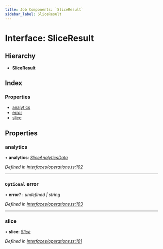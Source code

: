 ```yaml
---
title: Job Components: `SliceResult`
sidebar_label: SliceResult
---
```


# Interface: SliceResult

## Hierarchy

* **SliceResult**

## Index

### Properties

* [analytics](sliceresult.md#analytics)
* [error](sliceresult.md#optional-error)
* [slice](sliceresult.md#slice)

## Properties

###  analytics

• **analytics**: *[SliceAnalyticsData](sliceanalyticsdata.md)*

*Defined in [interfaces/operations.ts:102](https://github.com/terascope/teraslice/blob/d8feecc03/packages/job-components/src/interfaces/operations.ts#L102)*

___

### `Optional` error

• **error**? : *undefined | string*

*Defined in [interfaces/operations.ts:103](https://github.com/terascope/teraslice/blob/d8feecc03/packages/job-components/src/interfaces/operations.ts#L103)*

___

###  slice

• **slice**: *[Slice](slice.md)*

*Defined in [interfaces/operations.ts:101](https://github.com/terascope/teraslice/blob/d8feecc03/packages/job-components/src/interfaces/operations.ts#L101)*

